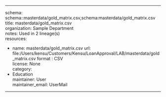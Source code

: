 


---  
schema: schema::masterdata/gold_matrix.csv,schema:masterdata/gold_matrix.csv  
title: masterdata/gold_matrix.csv  
organization: Sample Department  
notes: Used in 2 lineage(s)  
resources:  
  - name: masterdata/gold_matrix.csv 
    url: file:/Users/kensu/Customers/Kensu/LoanApproval/LAB/masterdata/gold_matrix.csv 
    format : CSV  
license: None  
category:
  - Education  
maintainer: User  
maintainer_email: UserMail  
---